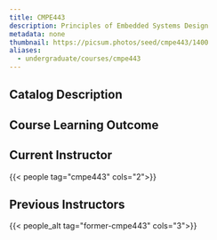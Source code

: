 ```yaml
---
title: CMPE443
description: Principles of Embedded Systems Design
metadata: none
thumbnail: https://picsum.photos/seed/cmpe443/1400
aliases:
  - undergraduate/courses/cmpe443
---
```


## Catalog Description

## Course Learning Outcome

## Current Instructor

{{< people tag="cmpe443" cols="2">}}

## Previous Instructors

{{< people_alt tag="former-cmpe443" cols="3">}}
